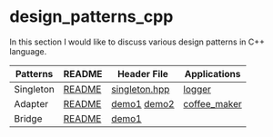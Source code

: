 # design_patterns_cpp
In this section I would like to discuss various design patterns in C++ language.

| Patterns | README | Header File | Applications |
|-------- | -------- | --------- | ---------- |
| Singleton | [README](https://github.com/midhunlohi/design_patterns_cpp/blob/master/singleton/README.md) | [singleton.hpp](https://github.com/midhunlohi/design_patterns_cpp/blob/master/singleton/singleton.hpp) | [logger](https://github.com/midhunlohi/design_patterns_cpp/tree/master/singleton/logger) |
| Adapter | [README](https://github.com/midhunlohi/design_patterns_cpp/blob/master/adapter/README.md) | [demo1](https://github.com/midhunlohi/design_patterns_cpp/blob/master/adapter/demo1.cpp) [demo2](https://github.com/midhunlohi/design_patterns_cpp/blob/master/adapter/demo2.cpp) | [coffee_maker](https://github.com/midhunlohi/design_patterns_cpp/tree/master/adapter/coffee_maker)
| Bridge | [README](https://github.com/midhunlohi/design_patterns_cpp/blob/master/bridge/README.md) | [demo1](https://github.com/midhunlohi/design_patterns_cpp/blob/master/bridge/demo1.cpp)
